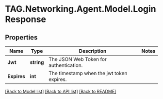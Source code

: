 # TAG.Networking.Agent.Model.LoginResponse

## Properties

Name | Type | Description | Notes
------------ | ------------- | ------------- | -------------
**Jwt** | **string** | The JSON Web Token for authentication. | 
**Expires** | **int** | The timestamp when the jwt token expires. | 

[[Back to Model list]](../README.md#documentation-for-models) [[Back to API list]](../README.md#documentation-for-api-endpoints) [[Back to README]](../README.md)

